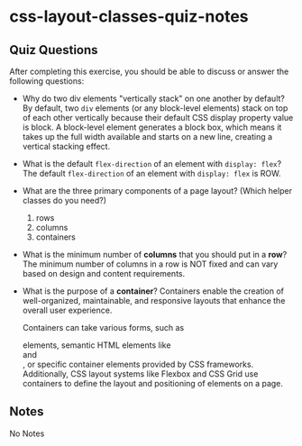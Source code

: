 # css-layout-classes-quiz-notes

## Quiz Questions

After completing this exercise, you should be able to discuss or answer the following questions:

- Why do two div elements "vertically stack" on one another by default?
  By default, two `div` elements (or any block-level elements) stack on top of each other vertically because their default CSS display property value is block. A block-level element generates a block box, which means it takes up the full width available and starts on a new line, creating a vertical stacking effect.

- What is the default `flex-direction` of an element with `display: flex`?
  The default `flex-direction` of an element with `display: flex` is ROW.

- What are the three primary components of a page layout? (Which helper classes do you need?)

  1. rows
  2. columns 
  3. containers

- What is the minimum number of **columns** that you should put in a **row**?
  The minimum number of columns in a row is NOT fixed and can vary based on design and content requirements.

- What is the purpose of a **container**?
  Containers enable the creation of well-organized, maintainable, and responsive layouts that enhance the overall user experience.

  Containers can take various forms, such as <div> elements, semantic HTML elements like <section> and <article>, or specific container elements provided by CSS frameworks. Additionally, CSS layout systems like Flexbox and CSS Grid use containers to define the layout and positioning of elements on a page.

## Notes

No Notes

